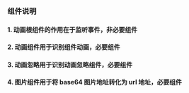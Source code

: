 ### 组件说明
#### 1. 动画根组件的作用在于监听事件，非必要组件
#### 2. 动画组件用于识别组件动画，必要组件
#### 3. 动画忽略用于识别动画忽略组件，必要组件
#### 4. 图片组件用于将 base64 图片地址转化为 url 地址，必要组件